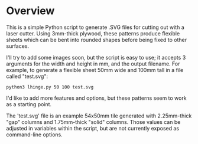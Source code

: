 # Overview

This is a simple Python script to generate .SVG files for cutting out with a laser cutter. Using 3mm-thick plywood, these patterns produce flexible sheets which can be bent into rounded shapes before being fixed to other surfaces.

I'll try to add some images soon, but the script is easy to use; it accepts 3 arguments for the width and height in mm, and the output filename. For example, to generate a flexible sheet 50mm wide and 100mm tall in a file called "test.svg":

    python3 lhinge.py 50 100 test.svg

I'd like to add more features and options, but these patterns seem to work as a starting point.

The 'test.svg' file is an example 54x50mm tile generated with 2.25mm-thick "gap" columns and 1.75mm-thick "solid" columns. Those values can be adjusted in variables within the script, but are not currently exposed as command-line options.
